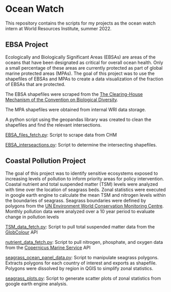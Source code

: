 # Ocean Watch
This repository contains the scripts for my projects as the ocean watch intern at World Resources Institute, summer 2022.

## EBSA Project
Ecologically and Biologically Significant Areas (EBSAs) are areas of the oceans that have been designated as critical for overall ocean health. Only a small percentage of these areas are currently protected as part of global marine protected areas (MPAs). The goal of this project was to use the shapefiles of EBSAs and MPAs to create a data visualization of the fraction of EBSAs that are protected.

The EBSA shapefiles were scraped from the [The Clearing-House Mechanism of the Convention on Biological Diversity](https://chm.cbd.int/database).

The MPA shapefiles were obtained from internal WRI data storage.

A python script using the geopandas library was created to clean the shapefiles and find the relevant intersections.

[EBSA_files_fetch.py](https://github.com/clairehemmerly/ocean_watch/blob/main/EBSA_files_fetch.py): Script to scrape data from CHM

[EBSA_interseactions.py](https://github.com/clairehemmerly/ocean_watch/blob/main/EBSA_intersections.py): Script to determine the intersecting shapefiles.

## Coastal Pollution Project
The goal of this project was to identify sensitive ecosystems exposed to increasing levels of pollution to inform priority areas for policy intervention. Coastal nutrient and total suspended matter (TSM) levels were analyzed with time over the location of seagrass beds. Zonal statistics were executed in google earth engine to calculate the mean TSM and nitrogen levels within the boundaries of seagrass. Seagrass boundaries were defined by polygons from the [UN Environment World Conservation Monitoring Centre](http://data.unep-wcmc.org/datasets/7). Monthly pollution data were analyzed over a 10 year period to evaluate change in pollution levels

[TSM_data_fetch.py](https://github.com/clairehemmerly/ocean_watch/blob/main/TSM_data_fetch.py): Script to pull total suspended matter data from the [GlobColour](https://hermes.acri.fr/index.php?class=archive) API

[nutrient_data_fetch.py](https://github.com/clairehemmerly/ocean_watch/blob/main/nutrient_data_fetch.py): Script to pull nitrogen, phosphate, and oxygen data from the [Copernicus Marine Service](https://marine.copernicus.eu/) API

[seagrass_ocean_panel_data.py](https://github.com/clairehemmerly/ocean_watch/blob/main/seagrass_ocean_panel_data.py): Script to manipulate seagrass polygons. Extracts polygons for each country of interest and exports as shapefile. Polygons were dissolved by region in QGIS to simplify zonal statistics.

[seagrass_plots.py](https://github.com/clairehemmerly/ocean_watch/blob/main/seagrass_plots.py): Script to generate scatter plots of zonal statistics from google earth engine analysis.

 
